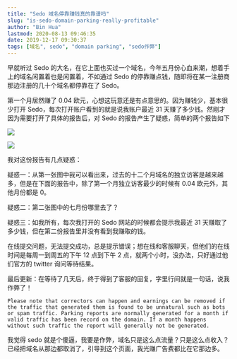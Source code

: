 ```yaml
---
title: "Sedo 域名停靠赚钱真的靠谱吗"
slug: "is-sedo-domain-parking-really-profitable"
author: "Bin Hua"
lastmod: 2020-08-13 09:46:35
date: 2019-12-17 09:30:37
tags: [域名", sedo", "domain parking", "sedo作弊"]
---
```


早就听过 Sedo 的大名，在它上面也买过一个域名，今年五月份心血来潮，想着手上的域名闲置着也是闲置着，不如通过 Sedo 的停靠赚点钱，随即将在某一注册商那边注册的几十个域名都停靠在了 Sedo。

第一个月居然赚了 0.04 欧元，心想这玩意还是有点意思的。因为赚钱少，基本很少打开 Sedo，每次打开账户看到的就是说我账户最近 31 天赚了多少钱。然刚才因为需要打开了具体的报告后，对 Sedo 的报告产生了疑惑，简单的两个报告如下

![](/imgs/is-sedo-domain-parking-really-profitable-001.png)

![](/imgs/is-sedo-domain-parking-really-profitable-002.png)

我对这份报告有几点疑惑：

疑惑一：从第一张图中我可以看出来，过去的十二个月域名的独立访客是越来越多，但是在下面的报告中，除了第一个月独立访客最少的时候有 0.04 欧元外，其他月份都是 0。

疑惑二：第二张图中的七月份哪里去了？

疑惑三：如我所有，每次我打开的 Sedo 网站的时候都会提示我最近 31 天赚取了多少钱，但在第二份报告里并没有看到我赚取的钱。

在线提交问题，无法提交成功，总是提示错误；想在线和客服聊天，但他们的在线时间是每周一到周五的下午 12 点到下午 2 点，就两个小时，没办法，只好通过他们官方的 twitter 询问等待结果。

最后更新：在等待了几天后，终于得到了客服的回复，字里行间就是一句话，说我作弊了！

```
Please note that correctors can happen and earnings can be removed if the traffic that generated them is found to be unnatural such as bots or spam traffic. Parking reports are normally generated for a month if valid traffic has been record on the domain. If a month happens without such traffic the report will generally not be generated.
```

我觉得 sedo 就是个傻逼，我要是作弊，域名只是这么点流量？只是这么点收入？已经把域名从那边都取消了，引导到这个页面，我光赚广告费都比在它那边多。